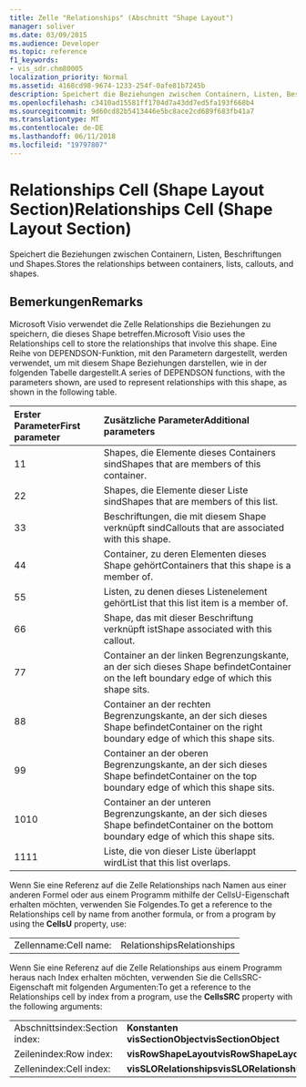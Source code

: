 ```yaml
---
title: Zelle "Relationships" (Abschnitt "Shape Layout")
manager: soliver
ms.date: 03/09/2015
ms.audience: Developer
ms.topic: reference
f1_keywords:
- vis_sdr.chm80005
localization_priority: Normal
ms.assetid: 4168cd98-9674-1233-254f-0afe81b7245b
description: Speichert die Beziehungen zwischen Containern, Listen, Beschriftungen und Shapes.
ms.openlocfilehash: c3410ad15581ff1704d7a43dd7ed5fa193f668b4
ms.sourcegitcommit: 9d60cd82b5413446e5bc8ace2cd689f683fb41a7
ms.translationtype: MT
ms.contentlocale: de-DE
ms.lasthandoff: 06/11/2018
ms.locfileid: "19797807"
---
```

# <a name="relationships-cell-shape-layout-section"></a><span data-ttu-id="590df-103">Relationships Cell (Shape Layout Section)</span><span class="sxs-lookup"><span data-stu-id="590df-103">Relationships Cell (Shape Layout Section)</span></span>

<span data-ttu-id="590df-104">Speichert die Beziehungen zwischen Containern, Listen, Beschriftungen und Shapes.</span><span class="sxs-lookup"><span data-stu-id="590df-104">Stores the relationships between containers, lists, callouts, and shapes.</span></span> 
  
## <a name="remarks"></a><span data-ttu-id="590df-105">Bemerkungen</span><span class="sxs-lookup"><span data-stu-id="590df-105">Remarks</span></span>

 <span data-ttu-id="590df-106">Microsoft Visio verwendet die Zelle Relationships die Beziehungen zu speichern, die dieses Shape betreffen.</span><span class="sxs-lookup"><span data-stu-id="590df-106">Microsoft Visio uses the Relationships cell to store the relationships that involve this shape.</span></span> <span data-ttu-id="590df-107">Eine Reihe von DEPENDSON-Funktion, mit den Parametern dargestellt, werden verwendet, um mit diesem Shape Beziehungen darstellen, wie in der folgenden Tabelle dargestellt.</span><span class="sxs-lookup"><span data-stu-id="590df-107">A series of DEPENDSON functions, with the parameters shown, are used to represent relationships with this shape, as shown in the following table.</span></span> 
  
|<span data-ttu-id="590df-108">**Erster Parameter**</span><span class="sxs-lookup"><span data-stu-id="590df-108">**First parameter**</span></span>|<span data-ttu-id="590df-109">**Zusätzliche Parameter**</span><span class="sxs-lookup"><span data-stu-id="590df-109">**Additional parameters**</span></span>|
|:-----|:-----|
|<span data-ttu-id="590df-110">1</span><span class="sxs-lookup"><span data-stu-id="590df-110">1</span></span>  <br/> |<span data-ttu-id="590df-111">Shapes, die Elemente dieses Containers sind</span><span class="sxs-lookup"><span data-stu-id="590df-111">Shapes that are members of this container.</span></span>  <br/> |
|<span data-ttu-id="590df-112">2</span><span class="sxs-lookup"><span data-stu-id="590df-112">2</span></span>  <br/> |<span data-ttu-id="590df-113">Shapes, die Elemente dieser Liste sind</span><span class="sxs-lookup"><span data-stu-id="590df-113">Shapes that are members of this list.</span></span>  <br/> |
|<span data-ttu-id="590df-114">3</span><span class="sxs-lookup"><span data-stu-id="590df-114">3</span></span>  <br/> |<span data-ttu-id="590df-115">Beschriftungen, die mit diesem Shape verknüpft sind</span><span class="sxs-lookup"><span data-stu-id="590df-115">Callouts that are associated with this shape.</span></span>  <br/> |
|<span data-ttu-id="590df-116">4</span><span class="sxs-lookup"><span data-stu-id="590df-116">4</span></span>  <br/> |<span data-ttu-id="590df-117">Container, zu deren Elementen dieses Shape gehört</span><span class="sxs-lookup"><span data-stu-id="590df-117">Containers that this shape is a member of.</span></span>  <br/> |
|<span data-ttu-id="590df-118">5</span><span class="sxs-lookup"><span data-stu-id="590df-118">5</span></span>  <br/> |<span data-ttu-id="590df-119">Listen, zu denen dieses Listenelement gehört</span><span class="sxs-lookup"><span data-stu-id="590df-119">List that this list item is a member of.</span></span>  <br/> |
|<span data-ttu-id="590df-120">6</span><span class="sxs-lookup"><span data-stu-id="590df-120">6</span></span>  <br/> |<span data-ttu-id="590df-121">Shape, das mit dieser Beschriftung verknüpft ist</span><span class="sxs-lookup"><span data-stu-id="590df-121">Shape associated with this callout.</span></span>  <br/> |
|<span data-ttu-id="590df-122">7</span><span class="sxs-lookup"><span data-stu-id="590df-122">7</span></span>  <br/> |<span data-ttu-id="590df-123">Container an der linken Begrenzungskante, an der sich dieses Shape befindet</span><span class="sxs-lookup"><span data-stu-id="590df-123">Container on the left boundary edge of which this shape sits.</span></span>  <br/> |
|<span data-ttu-id="590df-124">8</span><span class="sxs-lookup"><span data-stu-id="590df-124">8</span></span>  <br/> |<span data-ttu-id="590df-125">Container an der rechten Begrenzungskante, an der sich dieses Shape befindet</span><span class="sxs-lookup"><span data-stu-id="590df-125">Container on the right boundary edge of which this shape sits.</span></span>  <br/> |
|<span data-ttu-id="590df-126">9</span><span class="sxs-lookup"><span data-stu-id="590df-126">9</span></span>  <br/> |<span data-ttu-id="590df-127">Container an der oberen Begrenzungskante, an der sich dieses Shape befindet</span><span class="sxs-lookup"><span data-stu-id="590df-127">Container on the top boundary edge of which this shape sits.</span></span>  <br/> |
|<span data-ttu-id="590df-128">10</span><span class="sxs-lookup"><span data-stu-id="590df-128">10</span></span>  <br/> |<span data-ttu-id="590df-129">Container an der unteren Begrenzungskante, an der sich dieses Shape befindet</span><span class="sxs-lookup"><span data-stu-id="590df-129">Container on the bottom boundary edge of which this shape sits.</span></span>  <br/> |
|<span data-ttu-id="590df-130">11</span><span class="sxs-lookup"><span data-stu-id="590df-130">11</span></span>  <br/> |<span data-ttu-id="590df-131">Liste, die von dieser Liste überlappt wird</span><span class="sxs-lookup"><span data-stu-id="590df-131">List that this list overlaps.</span></span>  <br/> |
   
<span data-ttu-id="590df-132">Wenn Sie eine Referenz auf die Zelle Relationships nach Namen aus einer anderen Formel oder aus einem Programm mithilfe der CellsU-Eigenschaft erhalten möchten, verwenden Sie Folgendes.</span><span class="sxs-lookup"><span data-stu-id="590df-132">To get a reference to the Relationships cell by name from another formula, or from a program by using the **CellsU** property, use:</span></span> 
  
|||
|:-----|:-----|
|<span data-ttu-id="590df-133">Zellenname:</span><span class="sxs-lookup"><span data-stu-id="590df-133">Cell name:</span></span>  <br/> |<span data-ttu-id="590df-134">Relationships</span><span class="sxs-lookup"><span data-stu-id="590df-134">Relationships</span></span>  <br/> |
   
<span data-ttu-id="590df-135">Wenn Sie eine Referenz auf die Zelle Relationships aus einem Programm heraus nach Index erhalten möchten, verwenden Sie die CellsSRC-Eigenschaft mit folgenden Argumenten:</span><span class="sxs-lookup"><span data-stu-id="590df-135">To get a reference to the Relationships cell by index from a program, use the **CellsSRC** property with the following arguments:</span></span> 
  
|||
|:-----|:-----|
|<span data-ttu-id="590df-136">Abschnittsindex:</span><span class="sxs-lookup"><span data-stu-id="590df-136">Section index:</span></span>  <br/> |<span data-ttu-id="590df-137">**Konstanten visSectionObject**</span><span class="sxs-lookup"><span data-stu-id="590df-137">**visSectionObject**</span></span> <br/> |
|<span data-ttu-id="590df-138">Zeilenindex:</span><span class="sxs-lookup"><span data-stu-id="590df-138">Row index:</span></span>  <br/> |<span data-ttu-id="590df-139">**visRowShapeLayout**</span><span class="sxs-lookup"><span data-stu-id="590df-139">**visRowShapeLayout**</span></span> <br/> |
|<span data-ttu-id="590df-140">Zellenindex:</span><span class="sxs-lookup"><span data-stu-id="590df-140">Cell index:</span></span>  <br/> |<span data-ttu-id="590df-141">**visSLORelationships**</span><span class="sxs-lookup"><span data-stu-id="590df-141">**visSLORelationships**</span></span> <br/> |
   

